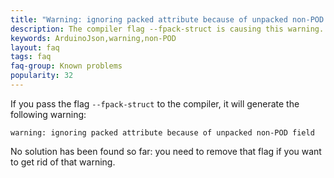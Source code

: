 ```yaml
---
title: "Warning: ignoring packed attribute because of unpacked non-POD field"
description: The compiler flag --fpack-struct is causing this warning. There is no solution.
keywords: ArduinoJson,warning,non-POD
layout: faq
tags: faq
faq-group: Known problems
popularity: 32
---
```


If you pass the flag `--fpack-struct` to the compiler, it will generate the following warning:

```text
warning: ignoring packed attribute because of unpacked non-POD field
```

No solution has been found so far: you need to remove that flag if you want to get rid of that warning.
